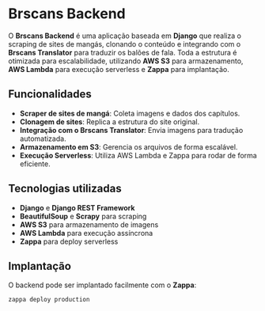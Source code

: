 # Brscans Backend

O **Brscans Backend** é uma aplicação baseada em **Django** que realiza o scraping de sites de mangás, clonando o conteúdo e integrando com o **Brscans Translator** para traduzir os balões de fala. Toda a estrutura é otimizada para escalabilidade, utilizando **AWS S3** para armazenamento, **AWS Lambda** para execução serverless e **Zappa** para implantação.

## Funcionalidades

- **Scraper de sites de mangá**: Coleta imagens e dados dos capítulos.
- **Clonagem de sites**: Replica a estrutura do site original.
- **Integração com o Brscans Translator**: Envia imagens para tradução automatizada.
- **Armazenamento em S3**: Gerencia os arquivos de forma escalável.
- **Execução Serverless**: Utiliza AWS Lambda e Zappa para rodar de forma eficiente.

## Tecnologias utilizadas

- **Django** e **Django REST Framework**
- **BeautifulSoup** e **Scrapy** para scraping
- **AWS S3** para armazenamento de imagens
- **AWS Lambda** para execução assíncrona
- **Zappa** para deploy serverless

## Implantação

O backend pode ser implantado facilmente com o **Zappa**:

```sh
zappa deploy production
